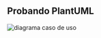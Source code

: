 
## Probando PlantUML

![diagrama caso de uso](http://www.plantuml.com/plantuml/proxy?cache=no&src=https://raw.github.com/carlosgs-iesgoya/UML/master/plantuml/caso1.puml)
